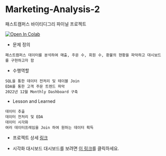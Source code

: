 # Marketing-Analysis-2
패스트캠퍼스 바이티디그리 파이널 프로젝트

<a target="_blank" href="https://colab.research.google.com/drive/1bP7yfyFuRD7WmDCeQPD04kyaGcmDlxYn?usp=sharing">
  <img src="https://colab.research.google.com/assets/colab-badge.svg" alt="Open In Colab"/>
</a>

* 문제 정의
```
패스트캠퍼스 데이터를 분석하여 매출, 주문 수, 회원 수, 환불의 현황을 파악하고 대시보드를 구현하고자 함
```
* 수행역할
```
SQL을 통한 데이터 전처리 및 테이블 Join
EDA를 통한 고객 주문 트렌드 파악
2022년 12월 Monthly Dashboard 구축
```
* Lesson and Learned
```
데이터 추출
데이터 전처리 및 EDA
데이터 시각화
여러 데이터프레임을 Join 하여 원하는 데이터 획득
```

* 프로젝트 상세
[링크](https://colab.research.google.com/drive/1bP7yfyFuRD7WmDCeQPD04kyaGcmDlxYn?usp=sharing)

* 시각화 대시보드
대시보드를 보려면 [이 링크](https://eunchong1276.github.io/Marketing-Analysis-2/)를 클릭하세요.


